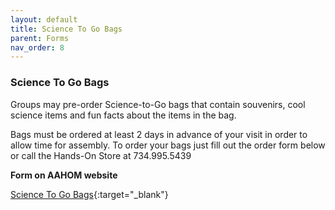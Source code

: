```yaml
---
layout: default
title: Science To Go Bags
parent: Forms
nav_order: 8
---
```


### Science To Go Bags


Groups may pre-order Science-to-Go bags that contain souvenirs, cool science items and fun facts about the items in the bag.

Bags must be ordered at least 2 days in advance of your visit in order to allow time for assembly. To order your bags just fill out the order form below or call the Hands-On Store at 734.995.5439

**Form on AAHOM website**

[Science To Go Bags](https://www.aahom.org/form/science-to-go-bags){:target="_blank"}
